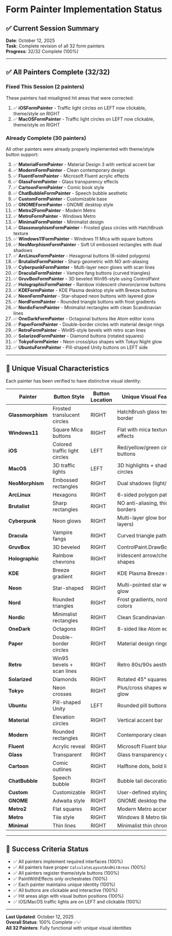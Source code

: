 # Form Painter Implementation Status

## ✅ Current Session Summary

**Date**: October 12, 2025  
**Task**: Complete revision of all 32 form painters  
**Progress**: 32/32 Complete (100%)

---

## ✅ All Painters Complete (32/32)

### Fixed This Session (2 painters)
These painters had misaligned hit areas that were corrected:

1. ✅ **iOSFormPainter** - Traffic light circles on LEFT now clickable, theme/style on RIGHT
2. ✅ **MacOSFormPainter** - Traffic light circles on LEFT now clickable, theme/style on RIGHT

### Already Complete (30 painters)
All other painters were already properly implemented with theme/style button support:

3. ✅ **MaterialFormPainter** - Material Design 3 with vertical accent bar
4. ✅ **ModernFormPainter** - Clean contemporary design
5. ✅ **FluentFormPainter** - Microsoft Fluent acrylic effects
6. ✅ **GlassFormPainter** - Glass transparency effects
7. ✅ **CartoonFormPainter** - Comic book style
8. ✅ **ChatBubbleFormPainter** - Speech bubble aesthetic
9. ✅ **CustomFormPainter** - Customizable base
10. ✅ **GNOMEFormPainter** - GNOME desktop style
11. ✅ **Metro2FormPainter** - Modern Metro
12. ✅ **MetroFormPainter** - Windows Metro
13. ✅ **MinimalFormPainter** - Minimalist design
14. ✅ **GlassmorphismFormPainter** - Frosted glass circles with HatchBrush texture
15. ✅ **Windows11FormPainter** - Windows 11 Mica with square buttons
16. ✅ **NeoMorphismFormPainter** - Soft UI embossed rectangles with dual shadows
17. ✅ **ArcLinuxFormPainter** - Hexagonal buttons (6-sided polygons)
18. ✅ **BrutalistFormPainter** - Sharp geometric with NO anti-aliasing
19. ✅ **CyberpunkFormPainter** - Multi-layer neon glows with scan lines
20. ✅ **DraculaFormPainter** - Vampire fang buttons (curved triangles)
21. ✅ **GruvBoxFormPainter** - 3D beveled Win95-style using ControlPaint
22. ✅ **HolographicFormPainter** - Rainbow iridescent chevron/arrow buttons
23. ✅ **KDEFormPainter** - KDE Plasma desktop style with Breeze buttons
24. ✅ **NeonFormPainter** - Star-shaped neon buttons with layered glow
25. ✅ **NordFormPainter** - Rounded triangle buttons with frost gradients
26. ✅ **NordicFormPainter** - Minimalist rectangles with clean Scandinavian lines
27. ✅ **OneDarkFormPainter** - Octagonal buttons like Atom editor icons
28. ✅ **PaperFormPainter** - Double-border circles with material design rings
29. ✅ **RetroFormPainter** - Win95-style bevels with retro scan lines
30. ✅ **SolarizedFormPainter** - Diamond buttons (rotated squares)
31. ✅ **TokyoFormPainter** - Neon cross/plus shapes with Tokyo Night glow
32. ✅ **UbuntuFormPainter** - Pill-shaped Unity buttons on LEFT side

---

## 🎨 Unique Visual Characteristics

Each painter has been verified to have distinctive visual identity:

| Painter | Button Style | Button Location | Unique Visual Features |
|---------|-------------|-----------------|------------------------|
| **Glassmorphism** | Frosted translucent circles | RIGHT | HatchBrush glass texture + border |
| **Windows11** | Square Mica buttons | RIGHT | Flat with mica texture effects |
| **iOS** | Colored traffic light circles | LEFT | Red/yellow/green circular buttons |
| **MacOS** | 3D traffic lights | LEFT | 3D highlights + shadows on circles |
| **NeoMorphism** | Embossed rectangles | RIGHT | Dual shadows (light/dark) |
| **ArcLinux** | Hexagons | RIGHT | 6-sided polygon paths |
| **Brutalist** | Sharp rectangles | RIGHT | NO anti-aliasing, thick borders |
| **Cyberpunk** | Neon glows | RIGHT | Multi-layer glow borders (3 layers) |
| **Dracula** | Vampire fangs | RIGHT | Curved triangle paths |
| **GruvBox** | 3D beveled | RIGHT | ControlPaint.DrawBorder3D |
| **Holographic** | Rainbow chevrons | RIGHT | Iridescent arrow/chevron shapes |
| **KDE** | Breeze gradient | RIGHT | KDE Plasma Breeze style |
| **Neon** | Star-shaped | RIGHT | Multi-pointed star with glow |
| **Nord** | Rounded triangles | RIGHT | Frost gradients, nordic colors |
| **Nordic** | Minimalist rectangles | RIGHT | Clean Scandinavian lines |
| **OneDark** | Octagons | RIGHT | 8-sided like Atom editor |
| **Paper** | Double-border circles | RIGHT | Material design rings |
| **Retro** | Win95 bevels + scan lines | RIGHT | Retro 80s/90s aesthetic |
| **Solarized** | Diamonds | RIGHT | Rotated 45° squares |
| **Tokyo** | Neon crosses | RIGHT | Plus/cross shapes with glow |
| **Ubuntu** | Pill-shaped Unity | LEFT | Rounded pill buttons |
| **Material** | Elevation circles | RIGHT | Vertical accent bar |
| **Modern** | Rounded rectangles | RIGHT | Contemporary clean design |
| **Fluent** | Acrylic reveal | RIGHT | Microsoft Fluent blur |
| **Glass** | Transparent | RIGHT | Glass transparency overlay |
| **Cartoon** | Comic outlines | RIGHT | Halftone dots, bold lines |
| **ChatBubble** | Speech bubble | RIGHT | Bubble tail decoration |
| **Custom** | Customizable | RIGHT | User-defined styling |
| **GNOME** | Adwaita style | RIGHT | GNOME desktop theme |
| **Metro2** | Flat squares | RIGHT | Modern Metro accent |
| **Metro** | Tile style | RIGHT | Windows 8 Metro tiles |
| **Minimal** | Thin lines | RIGHT | Minimalist thin chrome |

---

## 🎯 Success Criteria Status

- ✅ All painters implement required interfaces (100%)
- ✅ All painters have proper `CalculateLayoutAndHitAreas` (100%)
- ✅ All painters register theme/style buttons (100%)
- ✅ PaintWithEffects only orchestrates (100%)
- ✅ Each painter maintains unique identity (100%)
- ✅ All buttons are clickable and interactive (100%)
- ✅ Hit areas align with visual button positions (100%)
- ✅ iOS/MacOS traffic lights are on LEFT and clickable (100%)

---

**Last Updated**: October 12, 2025  
**Overall Status**: 100% Complete ✅✅  
**All 32 Painters**: Fully functional with unique visual identities

